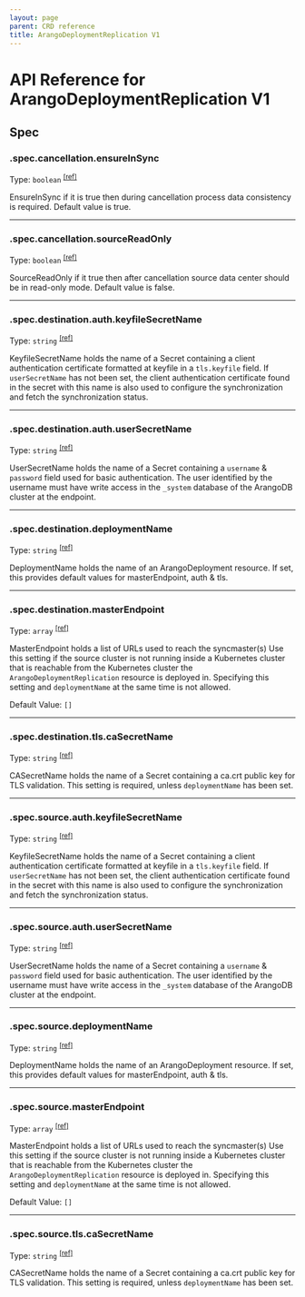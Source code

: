```yaml
---
layout: page
parent: CRD reference
title: ArangoDeploymentReplication V1
---
```


# API Reference for ArangoDeploymentReplication V1

## Spec

### .spec.cancellation.ensureInSync

Type: `boolean` <sup>[\[ref\]](https://github.com/arangodb/kube-arangodb/blob/1.2.45/pkg/apis/replication/v1/replication_spec.go#L38)</sup>

EnsureInSync if it is true then during cancellation process data consistency is required.
Default value is true.

***

### .spec.cancellation.sourceReadOnly

Type: `boolean` <sup>[\[ref\]](https://github.com/arangodb/kube-arangodb/blob/1.2.45/pkg/apis/replication/v1/replication_spec.go#L41)</sup>

SourceReadOnly if it true then after cancellation source data center should be in read-only mode.
Default value is false.

***

### .spec.destination.auth.keyfileSecretName

Type: `string` <sup>[\[ref\]](https://github.com/arangodb/kube-arangodb/blob/1.2.45/pkg/apis/replication/v1/endpoint_authentication_spec.go#L37)</sup>

KeyfileSecretName holds the name of a Secret containing a client authentication
certificate formatted at keyfile in a `tls.keyfile` field.
If `userSecretName` has not been set,
the client authentication certificate found in the secret with this name is also used to configure
the synchronization and fetch the synchronization status.

***

### .spec.destination.auth.userSecretName

Type: `string` <sup>[\[ref\]](https://github.com/arangodb/kube-arangodb/blob/1.2.45/pkg/apis/replication/v1/endpoint_authentication_spec.go#L42)</sup>

UserSecretName holds the name of a Secret containing a `username` & `password`
field used for basic authentication.
The user identified by the username must have write access in the `_system` database
of the ArangoDB cluster at the endpoint.

***

### .spec.destination.deploymentName

Type: `string` <sup>[\[ref\]](https://github.com/arangodb/kube-arangodb/blob/1.2.45/pkg/apis/replication/v1/endpoint_spec.go#L36)</sup>

DeploymentName holds the name of an ArangoDeployment resource.
If set, this provides default values for masterEndpoint, auth & tls.

***

### .spec.destination.masterEndpoint

Type: `array` <sup>[\[ref\]](https://github.com/arangodb/kube-arangodb/blob/1.2.45/pkg/apis/replication/v1/endpoint_spec.go#L42)</sup>

MasterEndpoint holds a list of URLs used to reach the syncmaster(s)
Use this setting if the source cluster is not running inside a Kubernetes cluster
that is reachable from the Kubernetes cluster the `ArangoDeploymentReplication` resource is deployed in.
Specifying this setting and `deploymentName` at the same time is not allowed.

Default Value: `[]`

***

### .spec.destination.tls.caSecretName

Type: `string` <sup>[\[ref\]](https://github.com/arangodb/kube-arangodb/blob/1.2.45/pkg/apis/replication/v1/endpoint_tls_spec.go#L34)</sup>

CASecretName holds the name of a Secret containing a ca.crt public key for TLS validation.
This setting is required, unless `deploymentName` has been set.

***

### .spec.source.auth.keyfileSecretName

Type: `string` <sup>[\[ref\]](https://github.com/arangodb/kube-arangodb/blob/1.2.45/pkg/apis/replication/v1/endpoint_authentication_spec.go#L37)</sup>

KeyfileSecretName holds the name of a Secret containing a client authentication
certificate formatted at keyfile in a `tls.keyfile` field.
If `userSecretName` has not been set,
the client authentication certificate found in the secret with this name is also used to configure
the synchronization and fetch the synchronization status.

***

### .spec.source.auth.userSecretName

Type: `string` <sup>[\[ref\]](https://github.com/arangodb/kube-arangodb/blob/1.2.45/pkg/apis/replication/v1/endpoint_authentication_spec.go#L42)</sup>

UserSecretName holds the name of a Secret containing a `username` & `password`
field used for basic authentication.
The user identified by the username must have write access in the `_system` database
of the ArangoDB cluster at the endpoint.

***

### .spec.source.deploymentName

Type: `string` <sup>[\[ref\]](https://github.com/arangodb/kube-arangodb/blob/1.2.45/pkg/apis/replication/v1/endpoint_spec.go#L36)</sup>

DeploymentName holds the name of an ArangoDeployment resource.
If set, this provides default values for masterEndpoint, auth & tls.

***

### .spec.source.masterEndpoint

Type: `array` <sup>[\[ref\]](https://github.com/arangodb/kube-arangodb/blob/1.2.45/pkg/apis/replication/v1/endpoint_spec.go#L42)</sup>

MasterEndpoint holds a list of URLs used to reach the syncmaster(s)
Use this setting if the source cluster is not running inside a Kubernetes cluster
that is reachable from the Kubernetes cluster the `ArangoDeploymentReplication` resource is deployed in.
Specifying this setting and `deploymentName` at the same time is not allowed.

Default Value: `[]`

***

### .spec.source.tls.caSecretName

Type: `string` <sup>[\[ref\]](https://github.com/arangodb/kube-arangodb/blob/1.2.45/pkg/apis/replication/v1/endpoint_tls_spec.go#L34)</sup>

CASecretName holds the name of a Secret containing a ca.crt public key for TLS validation.
This setting is required, unless `deploymentName` has been set.

